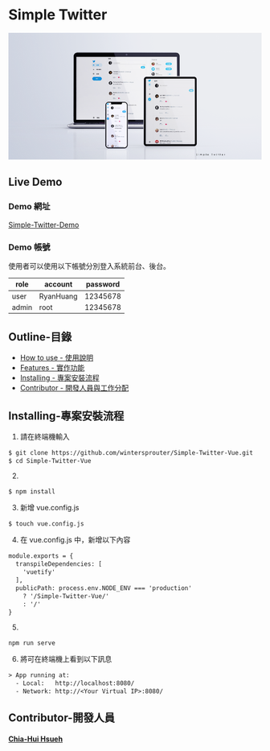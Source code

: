 # Simple Twitter
<p align="center">
   <img src="https://raw.githubusercontent.com/wintersprouter/Simple-Twitter-Vue/master/src/assets/img/demo/demo2.png"/>
</p>

 ## Live Demo 
 ### Demo 網址
 [Simple-Twitter-Demo](https://wintersprouter.github.io/Simple-Twitter-Vue/#/)

 ### Demo 帳號
使用者可以使用以下帳號分別登入系統前台、後台。

|role| account | password |
| -------- | -------- | -------- |
| user   | RyanHuang   | 12345678    
| admin  | root   | 12345678  |

 ## Outline-目錄
- [How to use - 使用說明](#How-to-use-使用說明)
- [Features - 實作功能](#Features-實作功能)
- [Installing - 專案安裝流程](#Installing-專案安裝流程)
- [Contributor - 開發人員與工作分配](#Contributor-開發人員)

## Installing-專案安裝流程
1. 請在終端機輸入
```
$ git clone https://github.com/wintersprouter/Simple-Twitter-Vue.git
$ cd Simple-Twitter-Vue
```
2. 
```
$ npm install
```

3. 新增 vue.config.js

```
$ touch vue.config.js
```

4. 在 vue.config.js 中，新增以下內容

```
module.exports = {
  transpileDependencies: [
    'vuetify'
  ],
  publicPath: process.env.NODE_ENV === 'production'
    ? '/Simple-Twitter-Vue/'
    : '/'
}

```
5. 

```
npm run serve
```
6. 將可在終端機上看到以下訊息
```
> App running at:
  - Local:   http://localhost:8080/
  - Network: http://<Your Virtual IP>:8080/
```

## Contributor-開發人員
#### [Chia-Hui Hsueh](https://github.com/wintersprouter)